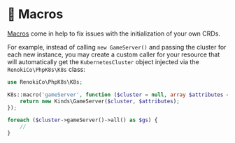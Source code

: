 # 🏰 Macros

[Macros](../macros.md) come in help to fix issues with the initialization of your own CRDs.

For example, instead of calling `new GameServer()` and passing the cluster for each new instance, you may create a custom caller for your resource that will automatically get the `KubernetesCluster` object injected via the `RenokiCo\PhpK8s\K8s` class:

```php
use RenokiCo\PhpK8s\K8s;

K8s::macro('gameServer', function ($cluster = null, array $attributes = []) {
    return new Kinds\GameServer($cluster, $attributes);
});
```

```php
foreach ($cluster->gameServer()->all() as $gs) {
    //
}
```
